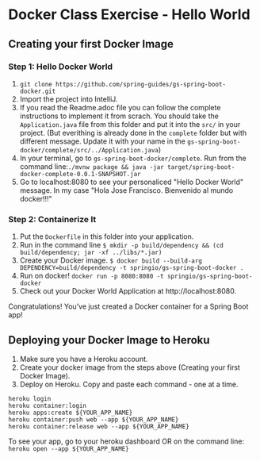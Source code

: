# Docker Class Exercise - Hello World

## Creating your first Docker Image

### Step 1: Hello Docker World 
1. `git clone https://github.com/spring-guides/gs-spring-boot-docker.git`
2. Import the project into IntelliJ.
3. If you read the Readme.adoc file you can follow the complete instructions to implement it from scrach. You should take the `Application.java` file from this folder and put it into the `src/` in your project. (But everithing is already done in the `complete` folder but with different message. Update it with your name in the `gs-spring-boot-docker/complete/src/../Application.java`)
5. In your terminal, go to `gs-spring-boot-docker/complete`. Run from the command line:`./mvnw package && java -jar target/spring-boot-docker-complete-0.0.1-SNAPSHOT.jar`
6. Go to localhost:8080 to see your personaliced "Hello Docker World" message. In my case "Hola Jose Francisco. Bienvenido al mundo docker!!!"

### Step 2: Containerize It
1. Put the `Dockerfile` in this folder into your application.
2. Run in the command line `$ mkdir -p build/dependency && (cd build/dependency; jar -xf ../libs/*.jar)`
3. Create your Docker image.
`$ docker build --build-arg DEPENDENCY=build/dependency -t springio/gs-spring-boot-docker .`
4. Run on docker!
`docker run -p 8080:8080 -t springio/gs-spring-boot-docker`
5. Check out your Docker World Application at http://localhost:8080.

Congratulations! You’ve just created a Docker container for a Spring Boot app! 

## Deploying your Docker Image to Heroku

1. Make sure you have a Heroku account.
2. Create your docker image from the steps above (Creating your first Docker Image).
3. Deploy on Heroku. Copy and paste each command - one at a time.
```
heroku login
heroku container:login
heroku apps:create ${YOUR_APP_NAME}
heroku container:push web --app ${YOUR_APP_NAME}
heroku container:release web --app ${YOUR_APP_NAME}
```

To see your app, go to your heroku dashboard OR on the command line: `heroku open --app ${YOUR_APP_NAME}`
